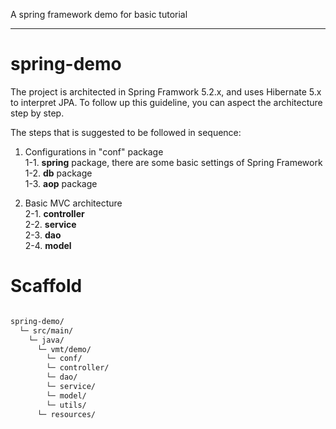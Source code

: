 A spring framework demo for basic tutorial

---

# spring-demo

The project is architected in Spring Framwork 5.2.x, and uses Hibernate 5.x to interpret JPA. 
To follow up this guideline, you can aspect the architecture step by step. <Br/>

The steps that is suggested to be followed in sequence:

1. Configurations in "conf" package<Br/>
	1-1. __spring__ package, there are some basic settings of Spring Framework<Br/>
	1-2. __db__ package<Br/>
	1-3. __aop__ package<Br/>
	
2. Basic MVC architecture<Br/>
	2-1. __controller__<Br/>
	2-2. __service__<Br/>
	2-3. __dao__<Br/>
	2-4. __model__<Br/>


# Scaffold

```txt

spring-demo/
  └─ src/main/
    └─ java/
      └─ vmt/demo/
    	└─ conf/
    	└─ controller/
    	└─ dao/
    	└─ service/
    	└─ model/
    	└─ utils/
      └─ resources/
  
```
